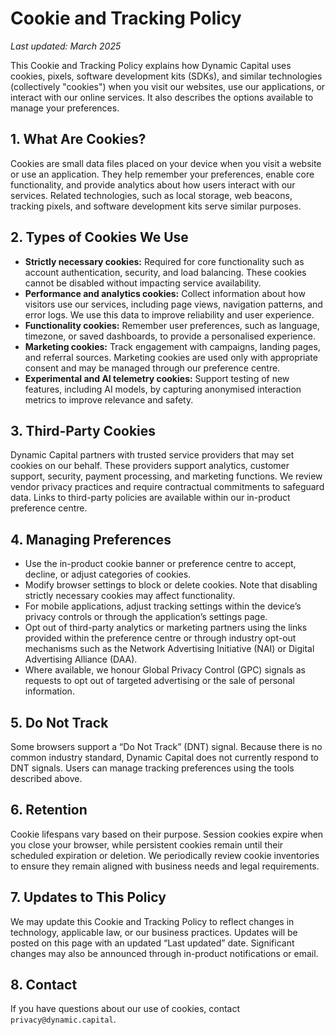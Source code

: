# Cookie and Tracking Policy

_Last updated: March 2025_

This Cookie and Tracking Policy explains how Dynamic Capital uses cookies,
pixels, software development kits (SDKs), and similar technologies (collectively
"cookies") when you visit our websites, use our applications, or interact with
our online services. It also describes the options available to manage your
preferences.

## 1. What Are Cookies?

Cookies are small data files placed on your device when you visit a website or
use an application. They help remember your preferences, enable core
functionality, and provide analytics about how users interact with our services.
Related technologies, such as local storage, web beacons, tracking pixels, and
software development kits serve similar purposes.

## 2. Types of Cookies We Use

- **Strictly necessary cookies:** Required for core functionality such as
  account authentication, security, and load balancing. These cookies cannot be
  disabled without impacting service availability.
- **Performance and analytics cookies:** Collect information about how visitors
  use our services, including page views, navigation patterns, and error logs.
  We use this data to improve reliability and user experience.
- **Functionality cookies:** Remember user preferences, such as language,
  timezone, or saved dashboards, to provide a personalised experience.
- **Marketing cookies:** Track engagement with campaigns, landing pages, and
  referral sources. Marketing cookies are used only with appropriate consent and
  may be managed through our preference centre.
- **Experimental and AI telemetry cookies:** Support testing of new features,
  including AI models, by capturing anonymised interaction metrics to improve
  relevance and safety.

## 3. Third-Party Cookies

Dynamic Capital partners with trusted service providers that may set cookies on
our behalf. These providers support analytics, customer support, security,
payment processing, and marketing functions. We review vendor privacy practices
and require contractual commitments to safeguard data. Links to third-party
policies are available within our in-product preference centre.

## 4. Managing Preferences

- Use the in-product cookie banner or preference centre to accept, decline, or
  adjust categories of cookies.
- Modify browser settings to block or delete cookies. Note that disabling
  strictly necessary cookies may affect functionality.
- For mobile applications, adjust tracking settings within the device’s privacy
  controls or through the application’s settings page.
- Opt out of third-party analytics or marketing partners using the links
  provided within the preference centre or through industry opt-out mechanisms
  such as the Network Advertising Initiative (NAI) or Digital Advertising
  Alliance (DAA).
- Where available, we honour Global Privacy Control (GPC) signals as requests to
  opt out of targeted advertising or the sale of personal information.

## 5. Do Not Track

Some browsers support a “Do Not Track” (DNT) signal. Because there is no common
industry standard, Dynamic Capital does not currently respond to DNT signals.
Users can manage tracking preferences using the tools described above.

## 6. Retention

Cookie lifespans vary based on their purpose. Session cookies expire when you
close your browser, while persistent cookies remain until their scheduled
expiration or deletion. We periodically review cookie inventories to ensure they
remain aligned with business needs and legal requirements.

## 7. Updates to This Policy

We may update this Cookie and Tracking Policy to reflect changes in technology,
applicable law, or our business practices. Updates will be posted on this page
with an updated “Last updated” date. Significant changes may also be announced
through in-product notifications or email.

## 8. Contact

If you have questions about our use of cookies, contact
`privacy@dynamic.capital`.
